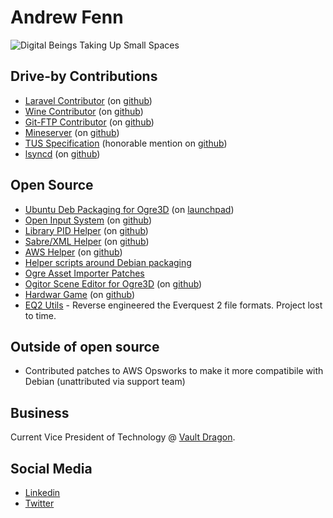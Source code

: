 # Andrew Fenn
![Digital Beings Taking Up Small Spaces](https://user-images.githubusercontent.com/409265/113465283-116a9880-945d-11eb-9f58-8cd256e9a7b4.jpg)

## Drive-by Contributions
* [Laravel Contributor](https://laravel.com/) (on [github](https://github.com/laravel/framework/commits?author=andrewfenn&since=2016-10-18&until=2016-10-19))
* [Wine Contributor](https://www.winehq.org/) (on [github](https://github.com/wine-mirror/wine/commits/master/?author=andrewfenn))
* [Git-FTP Contributor](https://git-ftp.github.io/) (on [github](https://github.com/git-ftp/git-ftp/commits/master/?author=andrewfenn))
* [Mineserver](https://mineserver.be/) (on [github](https://github.com/fador/mineserver/commits/master/?author=andrewfenn))
* [TUS Specification](https://tus.io/) (honorable mention on [github](https://github.com/tus/tus-resumable-upload-protocol/blob/master/protocol.md))
* [lsyncd](https://axkibe.github.io/lsyncd/) (on [github](https://github.com/axkibe/lsyncd/commit/b2383227cda0fd4025fc14c596d323d832c09a50))

## Open Source
* [Ubuntu Deb Packaging for Ogre3D](https://www.ogre3d.org/) (on [launchpad](https://launchpad.net/~andrewfenn/+archive/ubuntu/ogredev))
* [Open Input System](http://wgois.github.io/OIS/) (on [github](https://github.com/andrewfenn/OIS/commits/master/?author=andrewfenn))
* [Library PID Helper](https://packagist.org/packages/andrewfenn/pid-helper) (on [github](https://github.com/andrewfenn/pidhelper))
* [Sabre/XML Helper](https://packagist.org/packages/andrewfenn/xmlreader) (on [github](https://github.com/andrewfenn/XMLReaderElement))
* [AWS Helper](https://packagist.org/packages/andrewfenn/aws-helper) (on [github](https://github.com/andrewfenn/awshelper))
* [Helper scripts around Debian packaging](https://github.com/andrewfenn/fendeb)
* [Ogre Asset Importer Patches](https://github.com/andrewfenn/assimp/commits/master/?author=andrewfenn)
* [Ogitor Scene Editor for Ogre3D](http://wiki.ogre3d.org/Ogitor) (on [github](https://github.com/andrewfenn/ogitor/commits/master/?author=andrewfenn))
* [Hardwar Game](https://hardwar.org/) (on [github](https://github.com/andrewfenn/Hardwar))
* [EQ2 Utils](https://code.google.com/archive/p/eq2-utils/) - Reverse engineered the Everquest 2 file formats. Project lost to time.

## Outside of open source
* Contributed patches to AWS Opsworks to make it more compatibile with Debian (unattributed via support team)

## Business ##

Current Vice President of Technology @ [Vault Dragon](https://vaultdragon.com/).

## Social Media

* [Linkedin](https://www.linkedin.com/in/andrewfenn/)
* [Twitter](https://twitter.com/andrewfenn)
